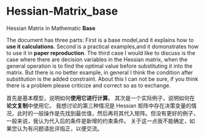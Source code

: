 # Hessian-Matrix_base
Hessian Matrix in Mathematic **Base**

The document has three parts:
First is a base model,and it explains how to **use it calculations**.
Second is a practical examples,and it domonstrates how to use it in **paper reproduction**.
The third case I would like to discuss is the case where there are decision variables in the Hessian matrix, when the general operation is to find the optimal value before substituting it into the matrix. But there is no better example, in general I think the condition after substitution is the added constraint.
About this I can not be sure, if you think there is a problem please criticize and correct so as to exchange.

首先是基本模型，说明如何**使用它进行计算**。
其次是一个实际例子，说明如何在**论文复制**中使用它。
我想讨论的第三种情况是 Hessian 矩阵中存在决策变量的情况，此时的一般操作是先找到最优值，然后再将其代入矩阵。但没有更好的例子，一般来说，我认为代入后的条件是新增的约束条件。
关于这一点我不能确定，如果您认为有问题请批评指正，以便交流。
